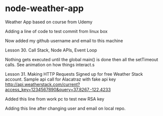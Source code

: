 # node-weather-app
Weather App based on course from Udemy

Adding a line of code to test commit from linux box

Now added my github username and email to this machine

Lesson 30.
Call Stack, Node APIs, Event Loop

Nothing gets executed until the global main() is done then all the setTimeout calls.
See animation on how things interact.s

Lesson 31. Making HTTP Requests
Signed up for free Weather Stack account.
Sample api call for Alacatraz with fake api key
http://api.weatherstack.com/current?access_key=1234567890&query=37.8267,-122.4233

Added this line from work pc to test new RSA key

Adding this line after changing user and email on local repo.
